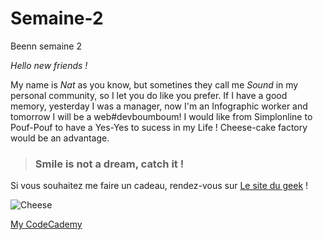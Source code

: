 # Semaine-2
Beenn semaine 2

_Hello new friends !_

My name is _*Nat*_ as you know, but sometines they call me _*Sound*_ in my personal community, so I let you do like you prefer. 
If I have a good memory, yesterday I was a manager, now I'm an Infographic worker and tomorrow I will be a web#devboumboum! 
I would like from Simplonline to Pouf-Pouf to have a Yes-Yes to sucess in my Life ! Cheese-cake factory would be an advantage.

>### Smile is not a dream, catch it !
Si vous souhaitez me faire un cadeau, rendez-vous sur [Le site du geek](http://www.coindugeek.com/?gclid=CjwKEAiAstCyBRDiqu75hvnX82kSJACgYI_QqIYVJ2WR5_JT9jO1Xkm7_DOdypbTuC6I63LbgRHtnhoCfpzw_wcB) !

![Cheese](http://images.google.fr/imgres?imgurl=https://lessecretsdemary.files.wordpress.com/2015/06/geek_on.jpg%253Fw%253D350%2526h%253D200%2526crop%253D1&imgrefurl=http://lessecretsdemary.com/2015/11/09/gouts-et-couleurs/&h=200&w=350&tbnid=UgCIQ-5JhymyIM:&docid=nIr0kDAR4AG5CM&ei=IkFUVvngMIS9ae6ar8AE&tbm=isch&iact=rc&uact=3&page=2&start=23&ndsp=26&ved=0ahUKEwj5-ZT38ajJAhWEXhoKHW7NC0gQrQMIdDAa)

[My CodeCademy](https://www.codecademy.com/fr/users/CodeSystem/achievements) 
